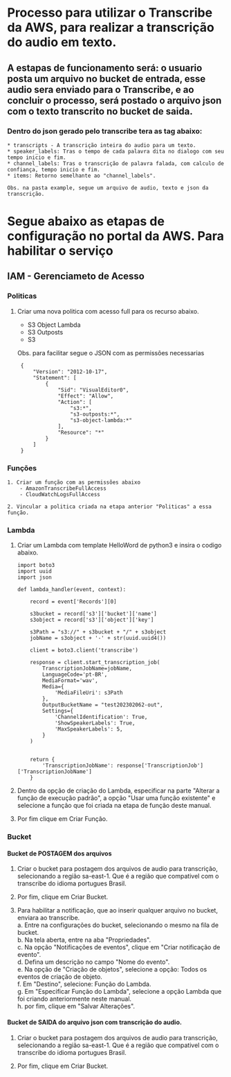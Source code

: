 # Processo para utilizar o Transcribe da AWS, para realizar a transcrição do audio em texto. 

## A estapas de funcionamento será: o usuario posta um arquivo no bucket de entrada, esse audio sera enviado para o Transcribe, e ao concluir o processo, será postado o arquivo json com o texto transcrito  no bucket de saida.   

### Dentro do json gerado pelo transcribe tera as tag abaixo:  

    * transcripts - A transcrição inteira do audio para um texto.  
    * speaker_labels: Tras o tempo de cada palavra dita no dialogo com seu tempo inicio e fim.  
    * channel_labels: Tras o transcrição de palavra falada, com calculo de confiança, tempo inicio e fim.   
    * items: Retorno semelhante ao "channel_labels".  

    Obs. na pasta example, segue um arquivo de audio, texto e json da transcrição.  




# Segue abaixo as etapas de configuração no portal da AWS. Para habilitar o serviço
## IAM - Gerenciameto de Acesso

### Politicas

1. Criar uma nova politica com acesso full para os recurso abaixo.

    - S3 Object Lambda
    - S3 Outposts
    - S3

    Obs. para facilitar segue o JSON com as permissões necessarias
        
        {
            "Version": "2012-10-17",
            "Statement": [
                {
                    "Sid": "VisualEditor0",
                    "Effect": "Allow",
                    "Action": [
                        "s3:*",
                        "s3-outposts:*",
                        "s3-object-lambda:*"
                    ],
                    "Resource": "*"
                }
            ]
        }

### Funções

    1. Criar um função com as permissões abaixo
        - AmazonTranscribeFullAccess
        - CloudWatchLogsFullAccess

    2. Vincular a politica criada na etapa anterior "Politicas" a essa função.

### Lambda

1. Criar um Lambda com template HelloWord de python3 e insira o codigo abaixo.
    ```
    import boto3
    import uuid
    import json

    def lambda_handler(event, context):

        record = event['Records'][0]
        
        s3bucket = record['s3']['bucket']['name']
        s3object = record['s3']['object']['key']
        
        s3Path = "s3://" + s3bucket + "/" + s3object
        jobName = s3object + '-' + str(uuid.uuid4())

        client = boto3.client('transcribe')

        response = client.start_transcription_job(
            TranscriptionJobName=jobName,
            LanguageCode='pt-BR',
            MediaFormat='wav',
            Media={
                'MediaFileUri': s3Path
            },
            OutputBucketName = "test202302062-out",
            Settings={
                'ChannelIdentification': True,
                'ShowSpeakerLabels': True,
                'MaxSpeakerLabels': 5,
            }
        )


        return {
            'TranscriptionJobName': response['TranscriptionJob']['TranscriptionJobName']
        }
    ```

2. Dentro da opção de criação do Lambda, especificar na parte "Alterar a função de execução padrão", a opção "Usar uma função existente" e selecione a função que foi criada na etapa de função deste manual.  

3. Por fim clique em Criar Função.  

### Bucket

#### Bucket de POSTAGEM dos arquivos

1. Criar o bucket para postagem dos arquivos de audio para transcrição, selecionando a região sa-east-1. Que é a região que compativel com o transcribe do idioma portugues Brasil.  

2. Por fim, clique em Criar Bucket.  

3. Para habilitar a notificação, que ao inserir qualquer arquivo no bucket, enviara ao transcribe.  
    a. Entre na configurações do bucket, selecionando o mesmo na fila de bucket.  
    b. Na tela aberta, entre na aba "Propriedades".  
    c. Na opção "Notificações de eventos", clique em "Criar notificação de evento".  
    d. Defina um descrição no campo "Nome do evento".  
    e. Na opção de "Criação de objetos", selecione a opção: Todos os eventos de criação de objeto.  
    f. Em "Destino", selecione: Função do Lambda.  
    g. Em "Especificar Função do Lambda", selecione a opção Lambda que foi criando anteriormente neste manual.  
    h. por fim, clique em "Salvar Alterações".  
    
#### Bucket de SAIDA do arquivo json com transcrição do audio. 

1. Criar o bucket para postagem dos arquivos de audio para transcrição, selecionando a região sa-east-1. Que é a região que compativel com o transcribe do idioma portugues Brasil.   

2. Por fim, clique em Criar Bucket.      
